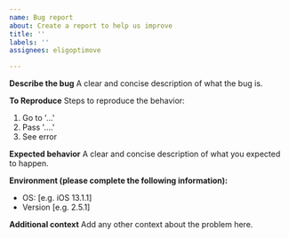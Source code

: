```yaml
---
name: Bug report
about: Create a report to help us improve
title: ''
labels: ''
assignees: eligoptimove

---
```


**Describe the bug**
A clear and concise description of what the bug is.

**To Reproduce**
Steps to reproduce the behavior:
1. Go to '...'
2. Pass '....'
3. See error

**Expected behavior**
A clear and concise description of what you expected to happen.

**Environment (please complete the following information):**
 - OS: [e.g. iOS 13.1.1]
 - Version [e.g. 2.5.1]

**Additional context**
Add any other context about the problem here.
